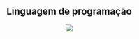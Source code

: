 <h2 align="center">Linguagem de programação</h2>
<section align="center">
<a href="https://skillicons.dev" align="center">
                           <img align="center" src="https://skillicons.dev/icons?i=js,css,html" style="align= center" />
                       </a> </section>
